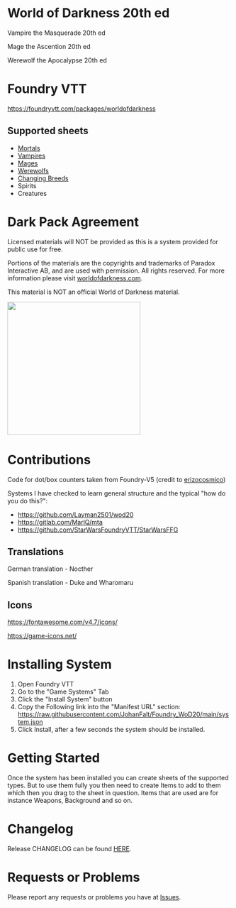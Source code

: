 # World of Darkness 20th ed
Vampire the Masquerade 20th ed

Mage the Ascention 20th ed

Werewolf the Apocalypse 20th ed


# Foundry VTT

https://foundryvtt.com/packages/worldofdarkness


## Supported sheets
- [Mortals](https://github.com/JohanFalt/Foundry_WoD20/wiki/World-of-Darkness-20th-ed-System#mortal)
- [Vampires](https://github.com/JohanFalt/Foundry_WoD20/wiki/World-of-Darkness-20th-ed-System#vampire)
- [Mages](https://github.com/JohanFalt/Foundry_WoD20/wiki/World-of-Darkness-20th-ed-System#mage)
- [Werewolfs](https://github.com/JohanFalt/Foundry_WoD20/wiki/World-of-Darkness-20th-ed-System#werewolf)
- [Changing Breeds](https://github.com/JohanFalt/Foundry_WoD20/wiki/World-of-Darkness-20th-ed-System#changing-breed)
- Spirits
- Creatures


# Dark Pack Agreement
Licensed materials will NOT be provided as this is a system provided for public use for free.

Portions of the materials are the copyrights and trademarks of Paradox Interactive AB, and are used with permission. All rights reserved. For more information please visit [worldofdarkness.com](https://www.worldofdarkness.com/).

This material is NOT an official World of Darkness material.

<img src="https://github.com/JohanFalt/Foundry_WoD20/blob/main/doc/darkpack_logo2.png" width="300px" height="300px">


# Contributions
Code for dot/box counters taken from Foundry-V5 (credit to [erizocosmico](https://github.com/erizocosmico/foundry-V5)) 

Systems I have checked to learn general structure and the typical "how do you do this?":
- https://github.com/Layman2501/wod20
- https://gitlab.com/MarlQ/mta
- https://github.com/StarWarsFoundryVTT/StarWarsFFG

## Translations
German translation - Nocther

Spanish translation - Duke and Wharomaru

## Icons
https://fontawesome.com/v4.7/icons/

https://game-icons.net/


# Installing System
1. Open Foundry VTT
2. Go to the "Game Systems" Tab
3. Click the "Install System" button
4. Copy the Following link into the "Manifest URL" section: https://raw.githubusercontent.com/JohanFalt/Foundry_WoD20/main/system.json
5. Click Install, after a few seconds the system should be installed.


# Getting Started
Once the system has been installed you can create sheets of the supported types. But to use them fully you then need to create Items to add to them which then you drag to the sheet in question. Items that are used are for instance Weapons, Background and so on.


# Changelog
Release CHANGELOG can be found [HERE](https://github.com/JohanFalt/Foundry_WoD20/wiki/Changelog).


# Requests or Problems
Please report any requests or problems you have at [Issues](https://github.com/JohanFalt/Foundry_WoD20/issues).
